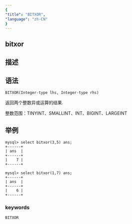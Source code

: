 ```yaml
---
{
"title": "BITXOR",
"language": "zh-CN"
}
---
```


## bitxor
## 描述
## 语法

`BITXOR(Integer-type lhs, Integer-type rhs)`

返回两个整数异或运算的结果.

整数范围：TINYINT、SMALLINT、INT、BIGINT、LARGEINT

## 举例

```
mysql> select bitxor(3,5) ans;
+------+
| ans  |
+------+
|    7 |
+------+

mysql> select bitxor(1,7) ans;
+------+
| ans  |
+------+
|    6 |
+------+
```

### keywords

    BITXOR
